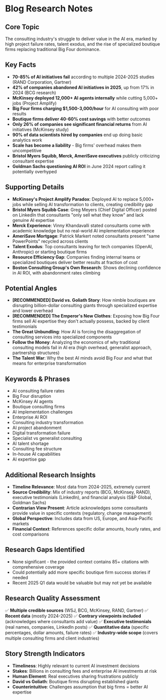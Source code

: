 # Blog Research Notes

## Core Topic
The consulting industry's struggle to deliver value in the AI era, marked by high project failure rates, talent exodus, and the rise of specialized boutique firms replacing traditional Big Four dominance.

## Key Facts
- **70-85% of AI initiatives fail** according to multiple 2024-2025 studies (RAND Corporation, Gartner)
- **42% of companies abandoned AI initiatives in 2025**, up from 17% in 2024 (BCG research)
- **McKinsey deployed 12,000+ AI agents internally** while cutting 5,000+ jobs (Project Amplify)
- **Big Four firms charging $1,500-3,000/hour** for AI consulting with poor results
- **Boutique firms deliver 40-60% cost savings** with better outcomes
- **Only 26% of companies see significant financial returns** from AI initiatives (McKinsey study)
- **90% of data scientists hired by companies** end up doing basic analytics work
- **Scale has become a liability** - Big firms' overhead makes them uncompetitive
- **Bristol Myers Squibb, Merck, AmeriSave executives** publicly criticizing consultant expertise
- **Goldman Sachs questioning AI ROI** in June 2024 report calling it potentially overhyped

## Supporting Details
- **McKinsey's Project Amplify Paradox**: Deployed AI to replace 5,000+ jobs while selling AI transformation to clients, creating credibility gap
- **Bristol Myers Squibb Case**: Greg Meyers (Chief Digital Officer) posted on LinkedIn that consultants "only sell what they know" and lack genuine AI expertise
- **Merck Experience**: Vinny Khandavalli stated consultants come with academic knowledge but no real-world AI implementation experience
- **AmeriSave Mortgage**: Patrick Markert noted consultants present "same PowerPoints" recycled across clients
- **Talent Exodus**: Top consultants leaving for tech companies (OpenAI, Anthropic) or starting boutique firms
- **Resource Efficiency Gap**: Companies finding internal teams or specialized boutiques deliver better results at fraction of cost
- **Boston Consulting Group's Own Research**: Shows declining confidence in AI ROI, with abandonment rates climbing

## Potential Angles
- **[RECOMMENDED] David vs. Goliath Story**: How nimble boutiques are disrupting billion-dollar consulting giants through specialized expertise and lower overhead
- **[RECOMMENDED] The Emperor's New Clothes**: Exposing how Big Four firms sell AI expertise they don't actually possess, backed by client testimonials
- **The Great Unbundling**: How AI is forcing the disaggregation of consulting services into specialized components
- **Follow the Money**: Analyzing the economics of why traditional consulting models fail in AI era (high overhead, generalist approach, partnership structures)
- **The Talent War**: Why the best AI minds avoid Big Four and what that means for enterprise transformation

## Keywords & Phrases
- AI consulting failure rates
- Big Four disruption
- McKinsey AI agents
- Boutique consulting firms
- AI implementation challenges
- Enterprise AI ROI
- Consulting industry transformation
- AI project abandonment
- Digital transformation failure
- Specialist vs generalist consulting
- AI talent shortage
- Consulting fee structure
- In-house AI capabilities
- AI expertise gap

## Additional Research Insights
- **Timeline Relevance**: Most data from 2024-2025, extremely current
- **Source Credibility**: Mix of industry reports (BCG, McKinsey, RAND), executive testimonials (LinkedIn), and financial analysis (S&P Global, Goldman Sachs)
- **Contrarian View Present**: Article acknowledges some consultants provide value in specific contexts (regulatory, change management)
- **Global Perspective**: Includes data from US, Europe, and Asia-Pacific markets
- **Financial Context**: References specific dollar amounts, hourly rates, and cost comparisons

## Research Gaps Identified
- None significant - the provided context contains 85+ citations with comprehensive coverage
- Could potentially add more specific boutique firm success stories if needed
- Recent 2025 Q1 data would be valuable but may not yet be available

## Research Quality Assessment
✅ **Multiple credible sources** (WSJ, BCG, McKinsey, RAND, Gartner)
✅ **Recent data** (mostly 2024-2025)
✅ **Contrary viewpoints included** (acknowledges where consultants add value)
✅ **Executive testimonials** (real names, companies, LinkedIn posts)
✅ **Quantitative data** (specific percentages, dollar amounts, failure rates)
✅ **Industry-wide scope** (covers multiple consulting firms and client industries)

## Story Strength Indicators
- **Timeliness**: Highly relevant to current AI investment decisions
- **Stakes**: Billions in consulting fees and enterprise AI investments at risk
- **Human Element**: Real executives sharing frustrations publicly
- **David vs Goliath**: Boutique firms disrupting established giants
- **Counterintuitive**: Challenges assumption that big firms = better AI expertise